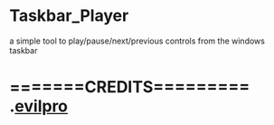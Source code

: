# Taskbar_Player
a simple tool to play/pause/next/previous controls from the windows taskbar



=======CREDITS=========
.<a href="https://github.com/evilpro">evilpro</a>
=======================
